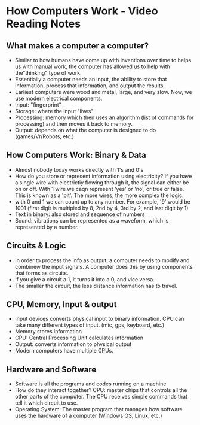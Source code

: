 # How Computers Work - Video Reading Notes

## What makes a computer a computer?
- Similar to how humans have come up with inventions over time to helps us with manual work, the computer has allowed us to help with the"thinking" type of work. 
- Essentially a computer needs an input, the ability to store that information, process that information, and output the results. 
- Earliest computers were wood and metal, large, and very slow. Now, we use modern electrical components. 
- Input: "fingerprint"
- Storage: where the input "lives"
- Processing: memory which then uses an algorithm (list of commands for processing) and then moves it back to memory. 
- Output: depends on what the computer is designed to do (games/Vr/Robots, etc.)

## How Computers Work:  Binary & Data
- Almost nobody today works directly with 1's and 0's
- How do you store or represent information using electricity?
  If you have a single wire with electrictiy flowing through it, the signal can either be on or off. With 1 wire we caqn represent 'yes' or 'no', or true or false. This is known as a 'bit'. The more wires, the more complex the logic. 
- with 0 and 1 we can count up to any number. For example, '9' would be 1001 (first digit is multipied by 8, 2nd by 4, 3rd by 2, and last digit by 1)
- Text in binary: also stored and sequence of numbers
- Sound: vibrations can be represented as a waveform, which is represented by a number. 

## Circuits & Logic
 - In order to process the info as output, a computer needs to modify and combinew the input signals. A computer does this by using components that forms as circuits. 
 - If you give a circuit a 1, it turns it into a 0, and vice versa.
 - The smaller the circuit, the less distance information has to travel. 

## CPU, Memory, Input & output
- Input devices converts physical input to binary information. CPU can take many different types of input. (mic, gps, keyboard, etc.)
- Memory stores information
- CPU: Central Processing Unit calculates information
- Output: converts information to physical output
- Modern computers have multiple CPUs.

## Hardware and Software
- Software is all the programs and codes running on a machine
- How do they interact together? CPU: master chips that controls all the other parts of the computer. The CPU receives simple commands that tell it which circuit to use. 
- Operating System: The master program that manages how software uses the hardware of a computer (Windows OS, Linux, etc.)



